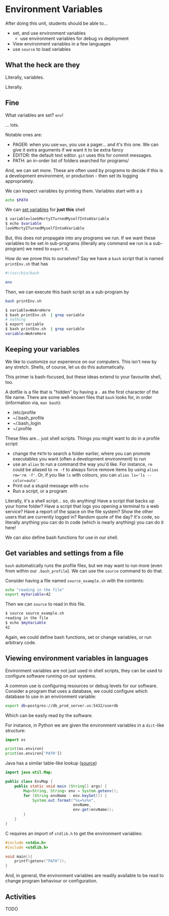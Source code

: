 Environment Variables
=====================

After doing this unit, students should be able to...

* set, and use environment variables
  * use environment variables for debug vs deployment
* View environment variables in a few languages
* use `source` to load variables

What the heck are they
----------------------

Literally, variables.

Literally.

Fine
----

What variables are set? `env`!

... lots.

Notable ones are:

* PAGER: when you use `man`, you use a pager... and it's this one. We can give
  it extra arguments if we want it to be extra fancy
* EDITOR: the default text editor. `git` uses this for commit messages.
* PATH: an in-order list of folders searched for programs/

And, we can set more. These are often used by programs to decide if this is
a development environment, or production - then set its logging appropriately.

We can inspect variables by printing them. Variables start with a `$`

```sh
echo $PATH
```

We can [set variables](https://tldp.org/LDP/abs/html/varassignment.html)
for **just this** shell

```sh
$ variable=lookMortyITurnedMyselfIntoAVariable
$ echo $variable
lookMortyITurnedMyselfIntoAVariable
```

But, this does not propagate into any programs we run. If we want these
variables to be set in sub-programs (literally any command we run is a
sub-program) we need to `export` it.

How do we prove this to ourselves? Say we have a `bash` script that is
named `printEnv.sh` that has

```sh
#!/usr/bin/bash

env
```

Then, we can execute this bash script as a sub-program by

```sh
bash printEnv.sh
```

```sh
$ variable=WeAreHere
$ bash printEnv.sh  | grep variable
# nothing
$ export variable
$ bash printEnv.sh  | grep variable
variable=WeAreHere
```

Keeping your variables
----------------------

We like to customize our experience on our computers. This isn't new by
any stretch. Shells, of course, let us do this automatically.

This primer is bash-focused, but these ideas extend to your favourite shell,
too.

A dotfile is a file that is "hidden" by having a `.` as the first character
of the file name. There are some well-known files that `bash` looks for, in
order (information via, `man bash`):

* /etc/profile
* ~/.bash_profile
* ~/.bash_login
* ~/.profile

These files are... just shell scripts. Things you might want to do in a profile
script:

* change the `PATH` to search a folder earlier, where you can promote executables
  you want (often a development environment) to run
* use an `alias` to run a command the way you'd like. For instance, `rm` could
  be aliased to `rm -f` to always force remove items by using
  `alias rm='rm -f'`. Or, if you like `ls` with
  colours, you can `alias ls='ls --color=auto'`.
* Print out a stupid message with `echo`
* Run a script, or a program

Literally, it's a shell script... so, do anything! Have a script that backs up
your home folder? Have a script that logs you opening a terminal to a web
service? Have a report of the space on the file system? Show the other
users that are currently logged in? Random quote of the day? It's code,
so literally anything you can do in code (which is nearly anything) you
can do it here!

We can also define bash functions for use in our shell.

Get variables and settings from a file
--------------------------------------

`bash` automatically runs the profile files, but we may want to run more
(even from within our `.bash_profile`). We can use the `source`
command to do that.

Consider having a file named `source_example.sh` with the contents:

```sh
echo "reading in the file"
export myVariable=42
```

Then we can `source` to read in this file.

```sh
$ source source_example.sh 
reading in the file
$ echo $myVariable 
42
```

Again, we could define bash functions, set or change variables,
or run arbitrary code.

Viewing environment variables in languages
------------------------------------------

Environment variables are not just used in shell scripts, they can
be used to configure software running on our systems.

A common use is configuring resources or debug levels for our software.
Consider a program that uses a database, we could configure which database
to use in an environment variable:

```sh
export db=postgres://db_prod_server.us:5432/userdb
```

Which can be easily read by the software.

For instance, in Python we are given the environment variables in a
`dict`-like structure:

```python
import os

print(os.environ)
print(os.environ['PATH'])
```

Java has a similar table-like lookup
([source](https://docs.oracle.com/javase/tutorial/essential/environment/env.html))

```java
import java.util.Map;

public class EnvMap {
    public static void main (String[] args) {
        Map<String, String> env = System.getenv();
        for (String envName : env.keySet()) {
            System.out.format("%s=%s%n",
                              envName,
                              env.get(envName));
        }
    }
}
```

C requires an import of `stdlib.h` to get the environment variables:

```c
#include <stdio.h>
#include <stdlib.h>

void main(){
    printf(getenv("PATH"));
}
```

And, in general, the environment variables are readily available to be read
to change program behaviour or configuration.

Activities
----------

TODO
